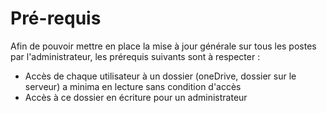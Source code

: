 # Pré-requis

Afin de pouvoir mettre en place la mise à jour générale sur tous les postes par l'administrateur, les prérequis suivants sont à respecter : 

* Accès de chaque utilisateur à un dossier (oneDrive, dossier sur le serveur) a minima en lecture sans condition d'accès
* Accès à ce dossier en écriture pour un administrateur